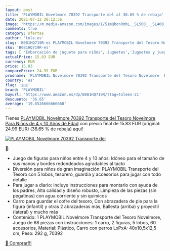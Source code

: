 ```yaml
---
layout: post
title: 'PLAYMOBIL Novelmore 70392 Transporte del al 36.65 % de rebaja'
date: 2021-07-12 20:12:56
image: 'https://m.media-amazon.com/images/I/51mQbonRmbL._SL500_._SL400_.jpg'
comments: true
category: ofertas
author: 'tole.es'
slug: 'B081HQ719R-es PLAYMOBIL Novelmore 70392 Transporte del Tesoro Novelmore...'
sku: 'B081HQ719R-es'
tags: [ 'Embarcación de juguete para niños','Juguetes','Juguetes y juegos','Muñecos y figuras','Vehículos de juguete para niños','playmobil', ]
actualPrice: 15.83 EUR
currency: EUR
price: 15.83
comparePrice: 24.99 EUR
prodname: 'PLAYMOBIL Novelmore 70392 Transporte del Tesoro Novelmore  Para Niños de 4 y 10 Años de Edad'
country: 'es'
flag: '🇪🇸'
brand: 'PLAYMOBIL'
buyurl: 'https://www.amazon.es/dp/B081HQ719R/?tag=tolees-21'
descuento: '36.65'
average: '19.8526666666668'
---
```


Tienes [PLAYMOBIL Novelmore 70392 Transporte del Tesoro Novelmore  Para Niños de 4 y 10 Años de Edad](https://www.amazon.es/dp/B081HQ719R/?tag=tolees-21) con precio final de  15.83 EUR (original: 24.99 EUR) (36.65 %  de rebaja) aqui!

[![PLAYMOBIL Novelmore 70392 Transporte del](https://m.media-amazon.com/images/I/51mQbonRmbL._SL500_._SL400_.jpg)](https://www.amazon.es/dp/B081HQ719R/?tag=tolees-21)

🔎:

- Juego de figuras para niños entre 4 y 10 años: Idóneo para el tamaño de sus manos y bordes redondeados agradables al tacto
- Diversión para niños de gran imaginación: PLAYMOBIL Transporte del Tesoro con 5 lobos, tesorero, guardia y accesorios para jugar con todo detalle
- Para jugar a diario: Incluye instrucciones para montarlo con ayuda de los padres, Alta calidad y diseño robusto, Limpieza de las piezas (sin pegatinas) con agua corriente y sin químicos
- Carro para guardar el cofre del tesoro, Con abrazadera de pie para la figura (infantil) y otras 2 abrazaderas más, Ballesta (arriba) y proyectil (lateral) y mucho más
- Contenido: 1 PLAYMOBIL Novelmore Transporte del Tesoro Novelmore, Juego de 68 piezas con instrucciones: 1 carro, 2 figuras, 5 lobos, 60 accesorios, Material: Plástico, Carro con perros LxPxA: 40x10,5x12,5 cm, Peso: 292 g, 70392

[🛒 Comprar!!!](https://www.amazon.es/dp/B081HQ719R/?tag=tolees-21)
